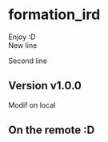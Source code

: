 # formation_ird
Enjoy :D  
New line

Second line
## Version v1.0.0
Modif on local
## On the remote :D
